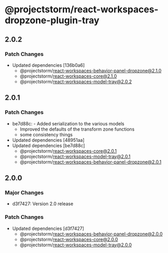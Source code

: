 # @projectstorm/react-workspaces-dropzone-plugin-tray

## 2.0.2

### Patch Changes

- Updated dependencies [136b0a6]
  - @projectstorm/react-workspaces-behavior-panel-dropzone@2.1.0
  - @projectstorm/react-workspaces-core@2.1.0
  - @projectstorm/react-workspaces-model-tray@2.0.2

## 2.0.1

### Patch Changes

- be7d88c: - Added serialization to the various models
  - Improved the defaults of the transform zone functions
  - some consistency things
- Updated dependencies [48951aa]
- Updated dependencies [be7d88c]
  - @projectstorm/react-workspaces-core@2.0.1
  - @projectstorm/react-workspaces-model-tray@2.0.1
  - @projectstorm/react-workspaces-behavior-panel-dropzone@2.0.1

## 2.0.0

### Major Changes

- d3f7427: Version 2.0 release

### Patch Changes

- Updated dependencies [d3f7427]
  - @projectstorm/react-workspaces-behavior-panel-dropzone@2.0.0
  - @projectstorm/react-workspaces-core@2.0.0
  - @projectstorm/react-workspaces-model-tray@2.0.0
